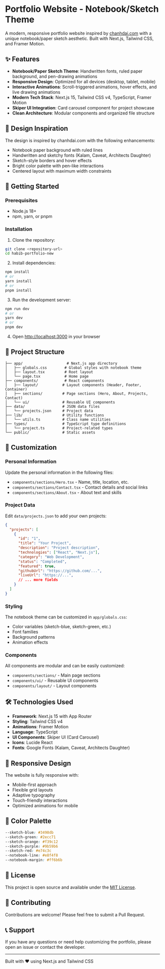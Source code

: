 # Portfolio Website - Notebook/Sketch Theme

A modern, responsive portfolio website inspired by [chanhdai.com](https://chanhdai.com/) with a unique notebook/paper sketch aesthetic. Built with Next.js, Tailwind CSS, and Framer Motion.

## ✨ Features

- **Notebook/Paper Sketch Theme**: Handwritten fonts, ruled paper background, and pen-drawing animations
- **Responsive Design**: Optimized for all devices (desktop, tablet, mobile)
- **Interactive Animations**: Scroll-triggered animations, hover effects, and live drawing animations
- **Modern Tech Stack**: Next.js 15, Tailwind CSS v4, TypeScript, Framer Motion
- **Skiper UI Integration**: Card carousel component for project showcase
- **Clean Architecture**: Modular components and organized file structure

## 🎨 Design Inspiration

The design is inspired by chanhdai.com with the following enhancements:
- Notebook paper background with ruled lines
- Handwritten and sketchy fonts (Kalam, Caveat, Architects Daughter)
- Sketch-style borders and hover effects
- Bright color palette with pen-like interactions
- Centered layout with maximum width constraints

## 🚀 Getting Started

### Prerequisites

- Node.js 18+
- npm, yarn, or pnpm

### Installation

1. Clone the repository:
```bash
git clone <repository-url>
cd habib-portfolio-new
```

2. Install dependencies:
```bash
npm install
# or
yarn install
# or
pnpm install
```

3. Run the development server:
```bash
npm run dev
# or
yarn dev
# or
pnpm dev
```

4. Open [http://localhost:3000](http://localhost:3000) in your browser

## 📁 Project Structure

```
├── app/                    # Next.js app directory
│   ├── globals.css        # Global styles with notebook theme
│   ├── layout.tsx         # Root layout
│   └── page.tsx           # Home page
├── components/            # React components
│   ├── layout/           # Layout components (Header, Footer, Container)
│   ├── sections/         # Page sections (Hero, About, Projects, Contact)
│   └── ui/               # Reusable UI components
├── data/                 # JSON data files
│   └── projects.json     # Project data
├── lib/                  # Utility functions
│   └── utils.ts          # Class name utilities
├── types/                # TypeScript type definitions
│   └── project.ts        # Project-related types
└── public/               # Static assets
```

## 🎯 Customization

### Personal Information

Update the personal information in the following files:
- `components/sections/Hero.tsx` - Name, title, location, etc.
- `components/sections/Contact.tsx` - Contact details and social links
- `components/sections/About.tsx` - About text and skills

### Project Data

Edit `data/projects.json` to add your own projects:
```json
{
  "projects": [
    {
      "id": "1",
      "title": "Your Project",
      "description": "Project description",
      "technologies": ["React", "Next.js"],
      "category": "Web Development",
      "status": "Completed",
      "featured": true,
      "githubUrl": "https://github.com/...",
      "liveUrl": "https://...",
      // ... more fields
    }
  ]
}
```

### Styling

The notebook theme can be customized in `app/globals.css`:
- Color variables (sketch-blue, sketch-green, etc.)
- Font families
- Background patterns
- Animation effects

### Components

All components are modular and can be easily customized:
- `components/sections/` - Main page sections
- `components/ui/` - Reusable UI components
- `components/layout/` - Layout components

## 🛠 Technologies Used

- **Framework**: Next.js 15 with App Router
- **Styling**: Tailwind CSS v4
- **Animations**: Framer Motion
- **Language**: TypeScript
- **UI Components**: Skiper UI (Card Carousel)
- **Icons**: Lucide React
- **Fonts**: Google Fonts (Kalam, Caveat, Architects Daughter)

## 📱 Responsive Design

The website is fully responsive with:
- Mobile-first approach
- Flexible grid layouts
- Adaptive typography
- Touch-friendly interactions
- Optimized animations for mobile

## 🎨 Color Palette

```css
--sketch-blue: #3498db
--sketch-green: #2ecc71
--sketch-orange: #f39c12
--sketch-purple: #9b59b6
--sketch-red: #e74c3c
--notebook-line: #e8f4f8
--notebook-margin: #ff6b6b
```

## 📄 License

This project is open source and available under the [MIT License](LICENSE).

## 🤝 Contributing

Contributions are welcome! Please feel free to submit a Pull Request.

## 📞 Support

If you have any questions or need help customizing the portfolio, please open an issue or contact the developer.

---

Built with ❤️ using Next.js and Tailwind CSS
